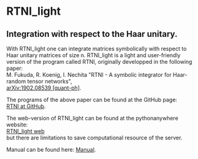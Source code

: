 # RTNI_light
## Integration with respect to the Haar unitary.

With RTNI_light one can integrate matrices symbolically with respect to Haar unitary matrices of size n.
RTNI_light is a light and user-friendly version of the program called RTNI, originally developped in the following paper: <br/>
M. Fukuda, R. Koenig, I. Nechita "RTNI - A symbolic integrator for Haar-random tensor networks",<br/>
[arXiv:1902.08539 [quant-ph]](https://arxiv.org/abs/1902.08539).

The programs of the above paper can be found at the GitHub page:<br/>
[RTNI at GitHub](https://github.com/MotohisaFukuda/RTNI).

The web-version of RTNI_light can be found at the pythonanywhere website:<br/>
[RTNI_light web](https://motohisafukuda.pythonanywhere.com)<br/>
but there are limitations to save computational resource of the server.

Manual can be found here:
[Manual](https://motohisafukuda.github.io/RTNI_light/manual.html).<br/>

